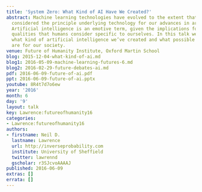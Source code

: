 ```yaml
---
title: 'System Zero: What Kind of AI Have We Created?'
abstract: Machine learning technologies have evolved to the extent that they are now
  considered the principle underlying technology for our advances in artificial intelligence.
  Artificial intelligence is an emotive term, given the implications for replacing
  qualities that humans consider specific to ourselves. In this talk we’ll consider
  what kind of artificial intelligence we’ve created and what possible implications
  are for our society.
venue: Future of Humanity Institute, Oxford Martin School
blog: 2015-12-04-what-kind-of-ai.md
blog1: 2016-05-09-machine-learning-futures-6.md
blog2: 2016-02-29-future-debates-ai.md
pdf: 2016-06-09-future-of-ai.pdf
ppt: 2016-06-09-future-of-ai.pptx
youtube: 8R4t7d7o6ew
year: '2016'
month: 6
day: '9'
layout: talk
key: Lawrence:futureofhumanity16
categories:
- Lawrence:futureofhumanity16
authors:
- firstname: Neil D.
  lastname: Lawrence
  url: http://inverseprobability.com
  institute: University of Sheffield
  twitter: lawrennd
  gscholar: r3SJcvoAAAAJ
published: 2016-06-09
extras: []
errata: []
---
```

